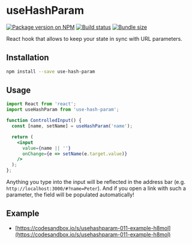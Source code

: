 # useHashParam

[![Package version on NPM](https://img.shields.io/npm/v/use-hash-param)](https://npmjs.com/package/use-hash-param)
[![Build status](https://img.shields.io/travis/com/hejmsdz/use-hash-param)](https://travis-ci.com/hejmsdz/use-hash-param)
[![Bundle size](https://img.shields.io/bundlephobia/min/use-hash-param)](https://bundlephobia.com/result?p=use-hash-param)

React hook that allows to keep your state in sync with URL parameters.

## Installation

```sh
npm install --save use-hash-param
```

## Usage

```jsx
import React from 'react';
import useHashParam from 'use-hash-param';

function ControlledInput() {
  const [name, setName] = useHashParam('name');

  return (
    <input
      value={name || ''}
      onChange={e => setName(e.target.value)}
    />
  );
};
```

Anything you type into the input will be reflected in the address bar
(e.g. `http://localhost:3000/#?name=Peter`).
And if you open a link with such a parameter, the field will be populated automatically!

## Example
- [https://codesandbox.io/s/usehashparam-011-example-h8mol](https://codesandbox.io/s/usehashparam-011-example-h8mol)
